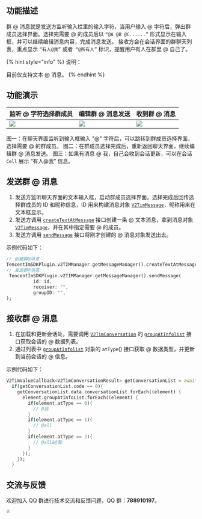 ## 功能描述
群 @ 消息就是发送方监听输入栏里的输入字符，当用户输入 @ 字符后，弹出群成员选择界面。选择完需要 @ 的成员后以 `“@A @B @C......”` 形式显示在输入框，并可以继续编辑消息内容，完成消息发送。
接收方会在会话界面的群聊天列表，重点显示 `“有人@我”` 或者` “@所有人”` 标识，提醒用户有人在群里 @ 自己了。

{% hint style="info" %}
说明：

目前仅支持文本 @ 消息。
{% endhint %}

## 功能演示

| 监听 @ 字符选择群成员| 编辑群 @ 消息发送| 收到群 @ 消息|
|---------|---------|---------|
| ![](https://main.qcloudimg.com/raw/870063a7d732d5df29971609b39d4796.png) | ![](https://main.qcloudimg.com/raw/f4ace5e8b7d697be14c18c8b08de0b36.png) | ![](https://main.qcloudimg.com/raw/0291a12d3ce8edfb880dab2e4b9541c8.png) |

图一：在聊天界面监听到输入框输入 "@" 字符后，可以跳转到群成员选择界面，选择需要 @ 的群成员。
图二：在群成员选择完成后，重新返回聊天界面，继续编辑群 @ 消息发送。
图三：如果有消息 @ 我，自己会收到会话更新，可以在会话 `Cell` 展示 “有人@我” 信息。

## 发送群 @ 消息

1. 发送方监听聊天界面的文本输入框，启动群成员选择界面。选择完成后回传选择群成员的 ID 和昵称信息，ID 用来构建消息对象 [`V2TimMessage`](../../../api/guan-jian-lei/message/v2timmessage.md)，昵称用来在文本框显示。
2. 发送方调用 [`createTextAtMessage`](../../../api/v2timmessagemanager/createtextatmessage.md) 接口创建一条 @ 文本消息，拿到消息对象 [`V2TimMessage`](../../../api/guan-jian-lei/message/v2timmessage.md)，并在其中指定需要 @ 的成员。
3. 发送方调用 [`sendMessage`](../../../api/v2timmessagemanager/sendmessage.md) 接口将刚才创建的 @ 消息对象发送出去。

示例代码如下：


```dart
// 创建群@消息
TencentImSDKPlugin.v2TIMManager.getMessageManager().createTextAtMessage(text: "123", atUserList: ['user1','user2','all']);
// 发送群@消息
 TencentImSDKPlugin.v2TIMManager.getMessageManager().sendMessage(
          id: id,
          receiver: "",
          groupID: "",
);
```



## 接收群 @ 消息

1. 在加载和更新会话处，需要调用 [`V2TimConversation`](../../../api/guan-jian-lei/message/v2timconversation.md) 的 [`groupAtInfolist`](../../../api/guan-jian-lei/group/v2timgroupatinfo.md) 接口获取会话的 @ 数据列表。
2. 通过列表中 [`groupAtInfolist`](../../../api/guan-jian-lei/group/v2timgroupatinfo.md) 对象的 `atType`() 接口获取 @ 数据类型，并更新到当前会话的 @ 信息。

示例代码如下：


```dart
V2TimValueCallback<V2TimConversationResult> getConversationList = await TencentImSDKPlugin.v2TIMManager.getConversationManager().getConversationList(nextSeq: "", count: 10);
  if(getConversationList.code == 0){
    getConversationList.data.conversationList.forEach((element) {
      element.groupAtInfoList.forEach((element) {
        if(element.atType == 0){
          // @我
        }
        if(element.atType == 1){
          // @all
        }
        if(element.atType == 2){
          // @all&@我 
        }
      });
    });
  }
```


## 交流与反馈

欢迎加入 QQ 群进行技术交流和反馈问题，QQ 群：**788910197**。

<img style="width: 200px; max-width: inherit; zoom: 50%;" src="https://qcloudimg.tencent-cloud.cn/raw/f351a1640d265047db85ffab1cd086a7.png" />

